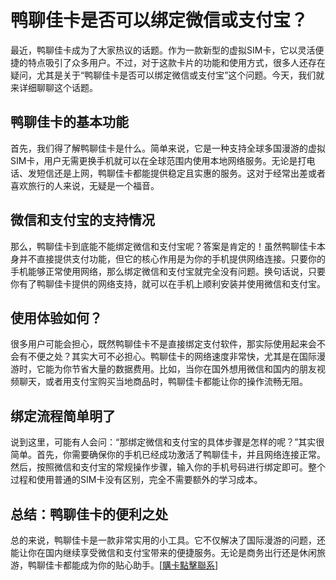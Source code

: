 # 鸭聊佳卡是否可以绑定微信或支付宝？

最近，鸭聊佳卡成为了大家热议的话题。作为一款新型的虚拟SIM卡，它以灵活便捷的特点吸引了众多用户。不过，对于这款卡片的功能和使用方式，很多人还存在疑问，尤其是关于“鸭聊佳卡是否可以绑定微信或支付宝”这个问题。今天，我们就来详细聊聊这个话题。

## 鸭聊佳卡的基本功能

首先，我们得了解鸭聊佳卡是什么。简单来说，它是一种支持全球多国漫游的虚拟SIM卡，用户无需更换手机就可以在全球范围内使用本地网络服务。无论是打电话、发短信还是上网，鸭聊佳卡都能提供稳定且实惠的服务。这对于经常出差或者喜欢旅行的人来说，无疑是一个福音。

## 微信和支付宝的支持情况

那么，鸭聊佳卡到底能不能绑定微信和支付宝呢？答案是肯定的！虽然鸭聊佳卡本身并不直接提供支付功能，但它的核心作用是为你的手机提供网络连接。只要你的手机能够正常使用网络，那么绑定微信和支付宝就完全没有问题。换句话说，只要你有了鸭聊佳卡提供的网络支持，就可以在手机上顺利安装并使用微信和支付宝。

## 使用体验如何？

很多用户可能会担心，既然鸭聊佳卡不是直接绑定支付软件，那实际使用起来会不会有不便之处？其实大可不必担心。鸭聊佳卡的网络速度非常快，尤其是在国际漫游时，它能为你节省大量的数据费用。比如，当你在国外想用微信和国内的朋友视频聊天，或者用支付宝购买当地商品时，鸭聊佳卡都能让你的操作流畅无阻。

## 绑定流程简单明了

说到这里，可能有人会问：“那绑定微信和支付宝的具体步骤是怎样的呢？”其实很简单。首先，你需要确保你的手机已经成功激活了鸭聊佳卡，并且网络连接正常。然后，按照微信和支付宝的常规操作步骤，输入你的手机号码进行绑定即可。整个过程和使用普通的SIM卡没有区别，完全不需要额外的学习成本。

## 总结：鸭聊佳卡的便利之处

总的来说，鸭聊佳卡是一款非常实用的小工具。它不仅解决了国际漫游的问题，还能让你在国内继续享受微信和支付宝带来的便捷服务。无论是商务出行还是休闲旅游，鸭聊佳卡都能成为你的贴心助手。[[購卡點擊聯系](https://t.me/s/esim1088)]